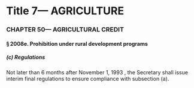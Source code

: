 
# Title 7— AGRICULTURE
### CHAPTER 50— AGRICULTURAL CREDIT
#### § 2008e. Prohibition under rural development programs
##### (c) Regulations

Not later than 6 months after November 1, 1993 , the Secretary shall issue interim final regulations to ensure compliance with subsection (a).
